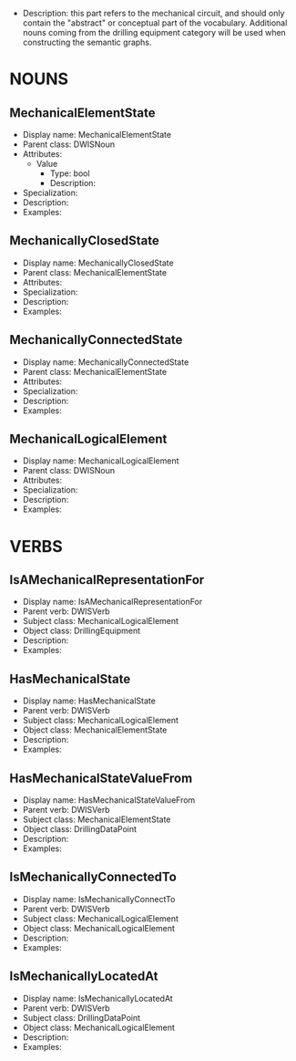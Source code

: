 - Description: this part refers to the mechanical circuit, and should only contain the "abstract" or conceptual part of the vocabulary. Additional nouns coming from the drilling equipment category will be used when constructing the semantic graphs.

# NOUNS
## MechanicalElementState <!-- NOUN -->
- Display name: MechanicalElementState
- Parent class: DWISNoun
- Attributes:
  - Value
    - Type: bool
    - Description: 
- Specialization:
- Description: 
- Examples:
## MechanicallyClosedState <!-- NOUN -->
- Display name: MechanicallyClosedState
- Parent class: MechanicalElementState
- Attributes:
- Specialization:
- Description: 
- Examples:
## MechanicallyConnectedState <!-- NOUN -->
- Display name: MechanicallyConnectedState
- Parent class: MechanicalElementState
- Attributes:
- Specialization:
- Description: 
- Examples:
## MechanicalLogicalElement <!-- NOUN -->
- Display name: MechanicalLogicalElement
- Parent class: DWISNoun
- Attributes:
- Specialization:
- Description: 
- Examples:


# VERBS
## IsAMechanicalRepresentationFor <!-- VERB -->
- Display name: IsAMechanicalRepresentationFor
- Parent verb: DWISVerb
- Subject class: MechanicalLogicalElement
- Object class: DrillingEquipment
- Description: 
- Examples: 
## HasMechanicalState <!-- VERB -->
- Display name: HasMechanicalState
- Parent verb: DWISVerb
- Subject class: MechanicalLogicalElement
- Object class: MechanicalElementState
- Description: 
- Examples: 
## HasMechanicalStateValueFrom <!-- VERB -->
- Display name: HasMechanicalStateValueFrom
- Parent verb: DWISVerb
- Subject class: MechanicalElementState
- Object class: DrillingDataPoint
- Description: 
- Examples: 
## IsMechanicallyConnectedTo <!-- VERB -->
- Display name: IsMechanicallyConnectTo
- Parent verb: DWISVerb
- Subject class: MechanicalLogicalElement
- Object class: MechanicalLogicalElement
- Description: 
- Examples: 
## IsMechanicallyLocatedAt <!-- VERB -->
- Display name: IsMechanicallyLocatedAt
- Parent verb: DWISVerb
- Subject class: DrillingDataPoint
- Object class: MechanicalLogicalElement
- Description: 
- Examples: 
